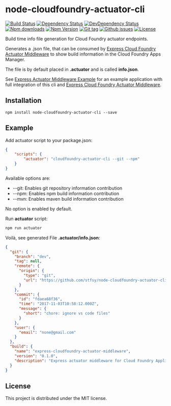 # node-cloudfoundry-actuator-cli

[![Build Status](https://travis-ci.org/stfsy/node-cloudfoundry-actuator-cli.svg)](https://travis-ci.org/stfsy/node-cloudfoundry-actuator-cli)
[![Dependency Status](https://img.shields.io/david/stfsy/node-cloudfoundry-actuator-cli.svg)](https://github.com/stfsy/node-cloudfoundry-actuator-cli/blob/master/package.json)
[![DevDependency Status](https://img.shields.io/david/dev/stfsy/node-cloudfoundry-actuator-cli.svg)](https://github.com/stfsy/node-cloudfoundry-actuator-cli/blob/master/package.json)
[![Npm downloads](https://img.shields.io/npm/dm/node-cloudfoundry-actuator-cli.svg)](https://www.npmjs.com/package/node-cloudfoundry-actuator-cli)
[![Npm Version](https://img.shields.io/npm/v/node-cloudfoundry-actuator-cli.svg)](https://www.npmjs.com/package/node-cloudfoundry-actuator-cli)
[![Git tag](https://img.shields.io/github/tag/stfsy/node-cloudfoundry-actuator-cli.svg)](https://github.com/stfsy/node-cloudfoundry-actuator-cli/releases)
[![Github issues](https://img.shields.io/github/issues/stfsy/node-cloudfoundry-actuator-cli.svg)](https://github.com/stfsy/node-cloudfoundry-actuator-cli/issues)
[![License](https://img.shields.io/npm/l/node-cloudfoundry-actuator-cli.svg)](https://github.com/stfsy/node-cloudfoundry-actuator-cli/blob/master/LICENSE)

Build time info file generation for Cloud Foundry actuator endpoints. 

Generates a .json file, that can be consumed by [Express Cloud Foundry Actuator Middleware](https://github.com/stfsy/express-cloudfoundry-actuator-middleware) to show build information in the Cloud Foundry Apps Manager.

The file is by default placed in **.actuator** and is called **info.json**.

See [Express Actuator Middleware Example](https://github.com/stfsy/express-cloudfoundry-actuator-middleware-example) for an example application with full integration of this cli and [Express Cloud Foundry Actuator Middleware](https://github.com/stfsy/express-cloudfoundry-actuator-middleware).

## Installation

```
npm install node-cloudfoundry-actuator-cli --save
```

## Example

Add actuator script to your package.json:

```json
{
    "scripts": {
        "actuator": "cloudfoundry-actuator-cli --git --npm"
    }
}
```

Available options are:
- --git: Enables git repository information contribution
- --npm: Enables npm build information contribution
- --mvn: Enables maven build information contribution

No option is enabled by default.

Run **actuator** script:

```bash
npm run actuator
```

Voilà, see generated File **.actuator/info.json**:

```json
{
  "git": {
    "branch": "dev",
    "tag": null,
    "remote": {
      "origin": {
        "type": "git",
        "url": "https://github.com/stfsy/node-cloudfoundry-actuator-cli.git"
      }
    },
    "commit": {
      "id": "fdaea68f36",
      "time": "2017-11-03T10:58:12.000Z",
      "message": {
        "short": "chore: ignore vs code files"
      }
    },
    "user": {
      "email": "none@gmail.com"
    }
  },
  "build": {
    "name": "express-cloudfoundry-actuator-middleware",
    "version": "0.1.0",
    "description": "Express actuator middleware for Cloud Foundry Applications"
  }
}

```

## License

This project is distributed under the MIT license.